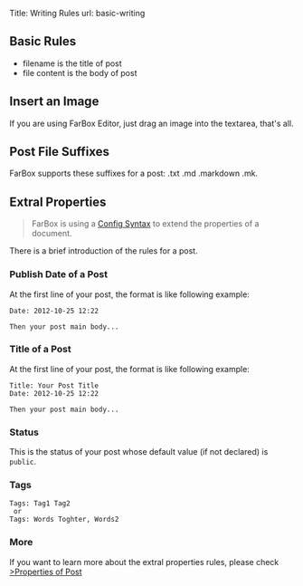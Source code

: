 Title: Writing Rules
url: basic-writing

## Basic Rules

- filename is the title of post
- file content is the body of post

## Insert an Image

If you are using FarBox Editor, just drag an image into the textarea, that's all.


## Post File Suffixes

FarBox supports these suffixes for a post: .txt .md .markdown .mk.

## Extral Properties

> FarBox is using a [Config Syntax](syntax-of-configs) to extend the properties of a document. 


There is a brief introduction of the rules for a post.

### Publish Date of a Post

At the first line of your post, the format is like following example:

```
Date: 2012-10-25 12:22

Then your post main body...
```

### Title of a Post

At the first line of your post, the format is like following example:

```
Title: Your Post Title
Date: 2012-10-25 12:22

Then your post main body...
```

### Status

This is the status of your post whose default value (if not declared) is `public`. 

### Tags

```
Tags: Tag1 Tag2
 or
Tags: Words Toghter, Words2 
```

### More

If you want to learn more about the extral properties rules, please check [>Properties of Post](post-configs#item-3-3)

